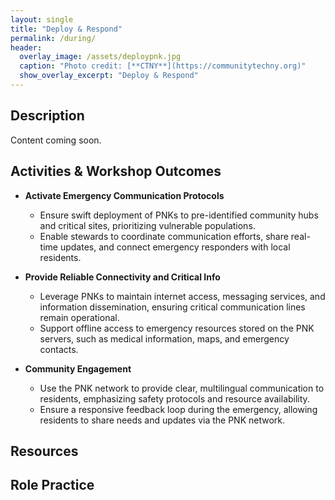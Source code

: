 ```yaml
---
layout: single
title: "Deploy & Respond"
permalink: /during/
header:
  overlay_image: /assets/deploypnk.jpg
  caption: "Photo credit: [**CTNY**](https://communitytechny.org)"
  show_overlay_excerpt: "Deploy & Respond"
---
```


## Description
Content coming soon.

## Activities & Workshop Outcomes

- **Activate Emergency Communication Protocols**
  - Ensure swift deployment of PNKs to pre-identified community hubs and critical sites, prioritizing vulnerable populations.
  - Enable stewards to coordinate communication efforts, share real-time updates, and connect emergency responders with local residents.

- **Provide Reliable Connectivity and Critical Info** 
  - Leverage PNKs to maintain internet access, messaging services, and information dissemination, ensuring critical communication lines remain operational.
  - Support offline access to emergency resources stored on the PNK servers, such as medical information, maps, and emergency contacts.

- **Community Engagement**
  - Use the PNK network to provide clear, multilingual communication to residents, emphasizing safety protocols and resource availability.
  - Ensure a responsive feedback loop during the emergency, allowing residents to share needs and updates via the PNK network.

## Resources

## Role Practice

